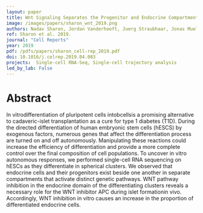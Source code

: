 ```yaml
---
layout: paper
title: Wnt Signaling Separates the Progenitor and Endocrine Compartments during Pancreas Development
image: /images/papers/sharon_wnt_2019.png
authors: Nadav Sharon, Jordan Vanderhooft, Juerg Straubhaar, Jonas Mueller, Raghav Chawla, Quan Zhou, Elise N. Engquist, Cole Trapnell, David K. Gifford and Douglas A. Melton
ref: Sharon et al. 2019.
journal: "Cell Reports"
year: 2019
pdf: /pdfs/papers/sharon_cell-rep_2019.pdf
doi: 10.1016/j.celrep.2019.04.083
projects:  Single-cell RNA-Seq, Single-cell trajectory analysis
led_by_lab: False
---
```


# Abstract

In vitrodifferentiation of pluripotent cells intobcellsis a promising alternative to cadaveric-islet transplantation as a cure for type 1 diabetes (T1D). During the directed differentiation of human embryonic stem cells (hESCS) by exogenous factors, numerous genes that affect the differentiation process are turned on and off autonomously. Manipulating these reactions could increase the efficiency of differentiation and provide a more complete control over the final composition of cell populations. To uncover in vitro autonomous responses, we performed single-cell RNA sequencing on hESCs as they differentiate in spherical clusters. We observed that endocrine cells and their progenitors exist beside one another in separate compartments that activate distinct genetic pathways. WNT pathway inhibition in the endocrine domain of the differentiating clusters reveals a necessary role for the WNT inhibitor APC during islet formationin vivo. Accordingly, WNT inhibition in vitro causes an increase in the proportion of differentiated endocrine cells.
